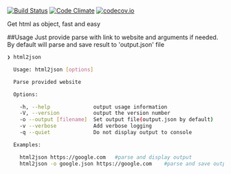 [![Build Status](https://travis-ci.org/G07cha/html2json.svg?branch=master)](https://travis-ci.org/G07cha/html2json)
[![Code Climate](https://codeclimate.com/github/G07cha/html2json/badges/gpa.svg)](https://codeclimate.com/github/G07cha/html2json)
[![codecov.io](http://codecov.io/github/G07cha/html2json/coverage.svg?branch=master)](http://codecov.io/github/G07cha/html2json?branch=master)

Get html as object, fast and easy

##Usage
Just provide parse with link to website and arguments if needed. By default will parse and save result to 'output.json' file
```bash
❯ html2json

  Usage: html2json [options]

  Parse provided website

  Options:

    -h, --help              output usage information
    -V, --version           output the version number
    -o --output [filename]  Set output file(output.json by default)
    -v --verbose            Add verbose logging
    -q --quiet              Do not display output to console

  Examples:

    html2json https://google.com   #parse and display output 
    html2json -o google.json https://google.com    #parse and save output to google.json
```
